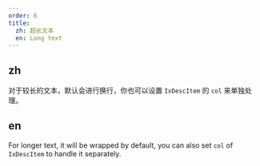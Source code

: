 ```yaml
---
order: 6
title:
  zh: 超长文本
  en: Long text
---
```


## zh

对于较长的文本，默认会进行换行，你也可以设置 `IxDescItem` 的 `col` 来单独处理。

## en

For longer text, it will be wrapped by default, you can also set `col` of `IxDescItem` to handle it separately.
